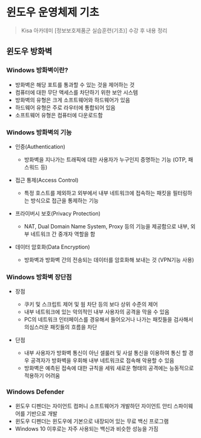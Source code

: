 # 윈도우 운영체제 기초

> Kisa 아카데미 [정보보호제품군 실습훈련(기초)] 수강 후 내용 정리

## 윈도우 방화벽

### Windows 방화벽이란?

- 방화벽은 해당 포트를 통과할 수 있는 것을 제어하는 것
- 컴퓨터에 대한 무단 액세스를 차단하기 위한 보안 시스템
- 방화벽의 유형은 크게 소프트웨어와 하드웨어가 있음
- 하드웨어 유형은 주로 라우터에 통합되어 있음
- 소프트웨어 유형은 컴퓨터에 다운로드함

### Windows 방화벽의 기능

- 인증(Authentication)

    - 방화벽을 지나가는 트래픽에 대한 사용자가 누구인지 증명하는 기능 (OTP, 패스워드 등)

- 접근 통제(Access Control)

    - 특정 호스트를 제외하고 외부에서 내부 네트워크에 접속하는 패킷을 필터링하는 방식으로 접근을 통제하는 기능
    
- 프라이버시 보호(Privacy Protection)

    - NAT, Dual Domain Name System, Proxy 등의 기능을 제공함으로 내부, 외부 네트워크 간 중개자 역할을 함
    
- 데이터 암호화(Data Encryption)

    - 방화벽과 방화벽 간의 전송되는 데이터를 암호화해 보내는 것 (VPN기능 사용)
 
### Windows 방화벽 장단점

- 장점

    - 쿠키 및 스크립트 제어 및 웜 차단 등의 보다 상위 수준의 제어
    - 내부 네트워크에 있는 악의적인 내부 사용자의 공격을 막을 수 있음
    - PC의 네트워크 인터페이스를 경유해서 들어오거나 나가는 패킷들을 검사해서 의심스러운 패킷들의 흐름을 차단

- 단점

    - 내부 사용자가 방화벽 통신이 아닌 셀룰러 및 사설 통신을 이용하여 통신 할 경우 공격자가 방화벽을 우회해 내부 네트워크로 접속해 악용할 수 있음
    - 방화벽은 예측된 접속에 대한 규칙을 세워 새로운 형태의 공격에는 능동적으로 적용하기 어려움
 
### Windows Defender

- 윈도우 디펜더는 자이언트 컴퍼니 소프트웨어가 개발하던 자이언트 안티 스파이웨어를 기반으로 개발
- 윈도우 디펜더는 윈도우에 기본으로 내장되어 있는 무료 백신 프로그램
- Windows 10 이후로는 자주 사용되는 백신과 비슷한 성능을 가짐

